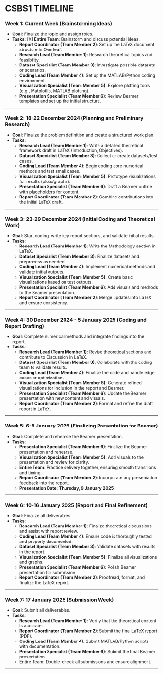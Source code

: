 # CSBS1 TIMELINE

### **Week 1: Current Week (Brainstorming Ideas)**  
- **Goal**: Finalize the topic and assign roles.  
- **Tasks**:
  [X] **Entire Team**: Brainstorm and discuss potential ideas. 
  - **Report Coordinator (Team Member 2)**: Set up the LaTeX document structure in Overleaf.
  - **Research Lead (Team Member 1)**: Research theoretical topics and feasibility.
  - **Dataset Specialist (Team Member 3)**: Investigate possible datasets or scenarios.
  - **Coding Lead (Team Member 4)**: Set up the MATLAB/Python coding environment.
  - **Visualization Specialist (Team Member 5)**: Explore plotting tools (e.g., Matplotlib, MATLAB plotting).
  - **Presentation Specialist (Team Member 6)**: Review Beamer templates and set up the initial structure.

---

### **Week 2: 18-22 December 2024 (Planning and Preliminary Research)**  
- **Goal**: Finalize the problem definition and create a structured work plan.  
- **Tasks**:
  - **Research Lead (Team Member 1)**: Write a detailed theoretical framework draft in LaTeX (Introduction, Objectives).
  - **Dataset Specialist (Team Member 3)**: Collect or create datasets/test cases.
  - **Coding Lead (Team Member 4)**: Begin coding core numerical methods and test small cases.
  - **Visualization Specialist (Team Member 5)**: Prototype visualizations for results (plots/graphs).
  - **Presentation Specialist (Team Member 6)**: Draft a Beamer outline with placeholders for content.
  - **Report Coordinator (Team Member 2)**: Combine contributions into the initial LaTeX draft.

---

### **Week 3: 23-29 December 2024 (Initial Coding and Theoretical Work)**  
- **Goal**: Start coding, write key report sections, and validate initial results.  
- **Tasks**:
  - **Research Lead (Team Member 1)**: Write the Methodology section in LaTeX.
  - **Dataset Specialist (Team Member 3)**: Finalize datasets and preprocess as needed.
  - **Coding Lead (Team Member 4)**: Implement numerical methods and validate initial outputs.
  - **Visualization Specialist (Team Member 5)**: Create basic visualizations based on test outputs.
  - **Presentation Specialist (Team Member 6)**: Add visuals and methods to the Beamer presentation.
  - **Report Coordinator (Team Member 2)**: Merge updates into LaTeX and ensure consistency.

---

### **Week 4: 30 December 2024 - 5 January 2025 (Coding and Report Drafting)**  
- **Goal**: Complete numerical methods and integrate findings into the report.  
- **Tasks**:
  - **Research Lead (Team Member 1)**: Revise theoretical sections and contribute to Discussion in LaTeX.
  - **Dataset Specialist (Team Member 3)**: Collaborate with the coding team to validate results.
  - **Coding Lead (Team Member 4)**: Finalize the code and handle edge cases or optimization.
  - **Visualization Specialist (Team Member 5)**: Generate refined visualizations for inclusion in the report and Beamer.
  - **Presentation Specialist (Team Member 6)**: Update the Beamer presentation with new content and visuals.
  - **Report Coordinator (Team Member 2)**: Format and refine the draft report in LaTeX.

---

### **Week 5: 6-9 January 2025 (Finalizing Presentation for Beamer)**  
- **Goal**: Complete and rehearse the Beamer presentation.  
- **Tasks**:
  - **Presentation Specialist (Team Member 6)**: Finalize the Beamer presentation and rehearse.
  - **Visualization Specialist (Team Member 5)**: Add visuals to the presentation and review for clarity.
  - **Entire Team**: Practice delivery together, ensuring smooth transitions and timing.
  - **Report Coordinator (Team Member 2)**: Incorporate any presentation feedback into the report.
  - **Presentation Date**: **Thursday, 9 January 2025**.

---

### **Week 6: 10-16 January 2025 (Report and Final Refinement)**  
- **Goal**: Finalize all deliverables.  
- **Tasks**:
  - **Research Lead (Team Member 1)**: Finalize theoretical discussions and assist with report review.
  - **Coding Lead (Team Member 4)**: Ensure code is thoroughly tested and properly documented.
  - **Dataset Specialist (Team Member 3)**: Validate datasets with results in the report.
  - **Visualization Specialist (Team Member 5)**: Finalize all visualizations and graphs.
  - **Presentation Specialist (Team Member 6)**: Polish Beamer presentation for submission.
  - **Report Coordinator (Team Member 2)**: Proofread, format, and finalize the LaTeX report.

---

### **Week 7: 17 January 2025 (Submission Week)**  
- **Goal**: Submit all deliverables.  
- **Tasks**:
  - **Research Lead (Team Member 1)**: Verify that the theoretical content is accurate.
  - **Report Coordinator (Team Member 2)**: Submit the final LaTeX report (PDF).
  - **Coding Lead (Team Member 4)**: Submit MATLAB/Python scripts with documentation.
  - **Presentation Specialist (Team Member 6)**: Submit the final Beamer presentation.
  - Entire Team: Double-check all submissions and ensure alignment.

---

